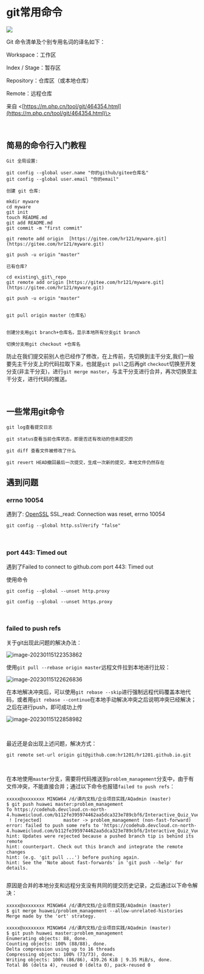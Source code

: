 # git常用命令


![](https://cdn.jsdelivr.net/gh/hr1201/img@main/imgs/202308282113993.png)



Git 命令清单及个别专用名词的译名如下：

Workspace：工作区

Index / Stage：暂存区

Repository：仓库区（或本地仓库）

Remote：远程仓库


来自 <[https://m.php.cn/tool/git/464354.html](https://m.php.cn/tool/git/464354.html)\>

<br/>


## 简易的命令行入门教程
```shell
Git 全局设置:

git config --global user.name "你的github/gitee仓库名"
git config --global user.email "你的email"

创建 git 仓库:

mkdir myware
cd myware
git init
touch README.md
git add README.md
git commit -m "first commit"

git remote add origin  [https://gitee.com/hr121/myware.git](https://gitee.com/hr121/myware.git)

git push -u origin "master"

已有仓库?

cd existing\_git\_repo
git remote add origin [https://gitee.com/hr121/myware.git](https://gitee.com/hr121/myware.git)

git push -u origin "master"


git pull origin master（仓库名）


创建分支用git branch+仓库名，显示本地所有分支git branch

切换分支用git checkout +仓库名
```

防止在我们提交前别人也已经作了修改，在上传前，先切换到主干分支,我们一般要先主干分支上的代码拉取下来，也就是`git pull`之后再git `checkout`切换至开发分支(非主干分支)，进行`git merge master`，与主干分支进行合并，再次切换至主干分支，进行代码的推送。


<br/>

## 一些常用git命令
```shell
git log查看提交日志

git status查看当前仓库状态，即是否还有改动的但未提交的

git diff 查看文件被修改了什么

git revert HEAD撤回最后一次提交，生成一次新的提交，本地文件仍然存在

```

## 遇到问题

### errno 10054
遇到了: [OpenSSL](https://so.csdn.net/so/search?q=OpenSSL&spm=1001.2101.3001.7020) SSL\_read: Connection was reset, errno 10054

```shell
git config --global http.sslVerify "false"
```

<br/>

### port 443: Timed out
遇到了Failed to connect to github.com port 443: Timed out

使用命令
```shell
git config --global --unset http.proxy

git config --global --unset https.proxy
```

<br/>

### failed to push refs
关于git出现此问题的解决办法：

![image-20230115122353862](https://cdn.jsdelivr.net/gh/hr1201/img@main/imgs/image-20230115122353862.png)



使用`git pull --rebase origin master`远程文件拉到本地进行比较：

![image-20230115122626836](https://cdn.jsdelivr.net/gh/hr1201/img@main/imgs/image-20230115122626836.png)




在本地解决冲突后，可以使用`git rebase --skip`进行强制远程代码覆盖本地代码，或者用`git rebase --continue`在本地手动解决冲突之后说明冲突已经解决；之后在进行push，即可成功上传

![image-20230115122858982](https://cdn.jsdelivr.net/gh/hr1201/img@main/imgs/image-20230115122858982.png)

<br/>

最近还是会出现上述问题，解决方式：

```shell
git remote set-url origin git@github.com:hr1201/hr1201.github.io.git
```

<br/>

在本地使用`master`分支，需要将代码推送到`problem_management`分支中，由于有文件冲突，不能直接合并；通过以下命令也报错`failed to push refs`：
```shell
xxxxx@xxxxxxxx MINGW64 /d/课内文档/企业项目实践/AQadmin (master)
$ git push huawei master:problem_management
To https://codehub.devcloud.cn-north-4.huaweicloud.com/b112fe395974462aa5dca323e789cbf6/Interactive_Quiz_Vue.git
 ! [rejected]        master -> problem_management (non-fast-forward)
error: failed to push some refs to 'https://codehub.devcloud.cn-north-4.huaweicloud.com/b112fe395974462aa5dca323e789cbf6/Interactive_Quiz_Vue.git'
hint: Updates were rejected because a pushed branch tip is behind its remote
hint: counterpart. Check out this branch and integrate the remote changes
hint: (e.g. 'git pull ...') before pushing again.
hint: See the 'Note about fast-forwards' in 'git push --help' for details.


```

原因是合并的本地分支和远程分支没有共同的提交历史记录，之后通过以下命令解决：
```shell
xxxxx@xxxxxxxx MINGW64 /d/课内文档/企业项目实践/AQadmin (master)
$ git merge huawei/problem_management --allow-unrelated-histories
Merge made by the 'ort' strategy.

xxxxx@xxxxxxxx MINGW64 /d/课内文档/企业项目实践/AQadmin (master)
$ git push huawei master:problem_management
Enumerating objects: 88, done.
Counting objects: 100% (88/88), done.
Delta compression using up to 16 threads
Compressing objects: 100% (73/73), done.
Writing objects: 100% (86/86), 439.26 KiB | 9.35 MiB/s, done.
Total 86 (delta 4), reused 0 (delta 0), pack-reused 0
```
